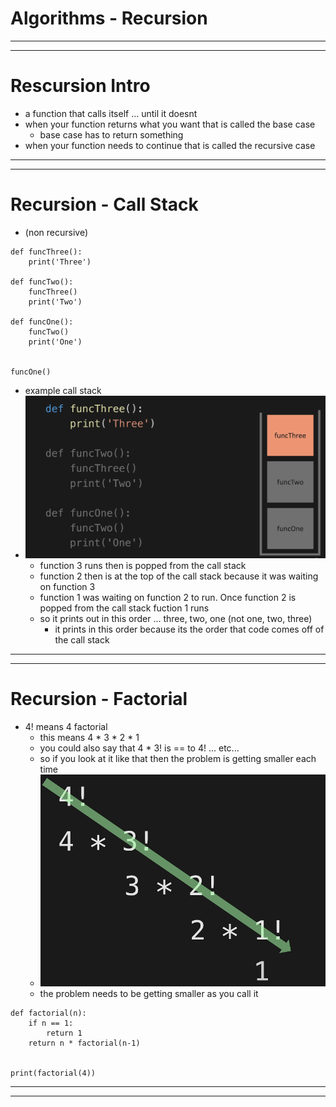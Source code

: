 # Algorithms - Recursion
***
***
# Rescursion Intro
* a function that calls itself ... until it doesnt 
* when your function returns what you want that is called the base case
    * base case has to return something
* when your function needs to continue that is called the recursive case


***
***
# Recursion - Call Stack
* (non recursive)

```
def funcThree():
    print('Three')

def funcTwo():
    funcThree()
    print('Two')

def funcOne():
    funcTwo()
    print('One')


funcOne()
```
* example call stack 
* ![](../images/callstack.png)
    * function 3 runs then is popped from the call stack
    * function 2 then is at the top of the call stack  because it was waiting on function 3
    * function 1 was waiting on function 2 to run. Once function 2 is popped from the call stack fuction 1 runs
    * so it prints out in this order ... three, two, one (not one, two, three)
        * it prints in this order because its the order that code comes off of the call stack

***
***
# Recursion - Factorial 
* 4! means 4 factorial 
    * this means 4 * 3 * 2 * 1
    * you could also say that 4 * 3! is == to 4! ... etc...
    * so if you look at it like that then the problem is getting smaller each time
    * ![](../images/recursion-smaller.png)
    * the problem needs to be getting smaller as you call it
```
def factorial(n):
    if n == 1:
        return 1
    return n * factorial(n-1)


print(factorial(4))
```

***
***